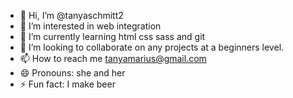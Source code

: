 - 👋 Hi, I’m @tanyaschmitt2
- 👀 I’m interested in web integration
- 🌱 I’m currently learning html css sass and git
- 💞️ I’m looking to collaborate on any projects at a beginners level.
- 📫 How to reach me tanyamarius@gmail.com
- 😄 Pronouns: she and her
- ⚡ Fun fact: I make beer

<!---
tanyaschmitt2/tanyaschmitt2 is a ✨ special ✨ repository because its `README.md` (this file) appears on your GitHub profile.
You can click the Preview link to take a look at your changes.
--->

